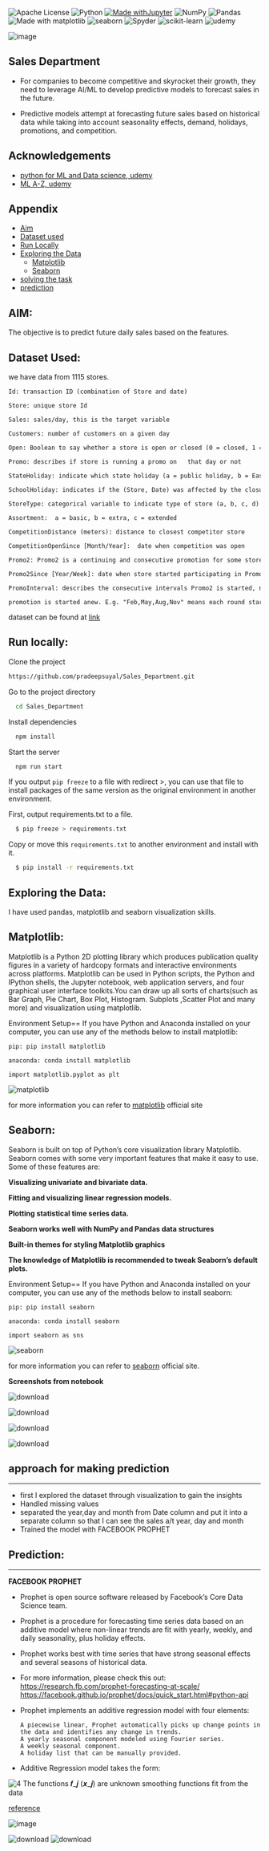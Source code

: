 ![Apache License](https://img.shields.io/hexpm/l/apa)  ![Python](https://img.shields.io/badge/python-3670A0?style=for-the-badge&logo=python&logoColor=ffdd54)  [![Made withJupyter](https://img.shields.io/badge/Made%20with-Jupyter-orange?style=for-the-badge&logo=Jupyter)](https://jupyter.org/try)    ![NumPy](https://img.shields.io/badge/numpy-%23013243.svg?style=for-the-badge&logo=numpy&logoColor=white)   ![Pandas](https://img.shields.io/badge/pandas-%23150458.svg?style=for-the-badge&logo=pandas&logoColor=white)  ![Made with matplotlib](https://user-images.githubusercontent.com/86251750/132984208-76ce70c7-816d-4f72-9c9f-90073a70310f.png)  ![seaborn](https://user-images.githubusercontent.com/86251750/132984253-32c04192-989f-4ebd-8c46-8ad1a194a492.png)  ![Spyder](https://img.shields.io/badge/Spyder-838485?style=for-the-badge&logo=spyder%20ide&logoColor=maroon)  ![scikit-learn](https://img.shields.io/badge/scikit--learn-%23F7931E.svg?style=for-the-badge&logo=scikit-learn&logoColor=white) ![udemy](https://img.shields.io/badge/Udemy-EC5252?style=for-the-badge&logo=Udemy&logoColor=white)

![image](https://user-images.githubusercontent.com/86251750/146649330-d0f19936-0049-4aa5-9b18-c28adc9044b6.png)


## Sales Department

* For companies to become competitive and skyrocket their growth, they need to leverage AI/ML to develop predictive models to forecast sales in the future.

* Predictive models attempt at forecasting future sales based on historical data while taking into account seasonality effects, demand, holidays, promotions, and competition.

## Acknowledgements

 - [python for ML and Data science, udemy](https://www.udemy.com/course/python-for-machine-learning-data-science-masterclass)
 - [ML A-Z, udemy](https://www.udemy.com/course/machinelearning/)
 
## Appendix

* [Aim](#aim)
* [Dataset used](#data)
* [Run Locally](#run)
* [Exploring the Data](#viz)
   - [Matplotlib](#matplotlib)
   - [Seaborn](#seaborn)
* [solving the task](#fe)
* [prediction](#models)

## AIM:<a name="aim"></a>

The objective is to predict future daily sales based on the features. 

## Dataset Used:<a name="data"></a>

we have data from 1115 stores.

    Id: transaction ID (combination of Store and date)
    
    Store: unique store Id
    
    Sales: sales/day, this is the target variable 
    
    Customers: number of customers on a given day
    
    Open: Boolean to say whether a store is open or closed (0 = closed, 1 = open)
    
    Promo: describes if store is running a promo on   that day or not
    
    StateHoliday: indicate which state holiday (a = public holiday, b = Easter holiday, c = Christmas, 0 = None)
    
    SchoolHoliday: indicates if the (Store, Date) was affected by the closure of public schools
    
    StoreType: categorical variable to indicate type of store (a, b, c, d)
    
    Assortment:  a = basic, b = extra, c = extended
    
    CompetitionDistance (meters): distance to closest competitor store
    
    CompetitionOpenSince [Month/Year]:  date when competition was open
    
    Promo2: Promo2 is a continuing and consecutive promotion for some stores (0 = store is not participating, 1 = store is participating)
    
    Promo2Since [Year/Week]: date when store started participating in Promo2
    
    PromoInterval: describes the consecutive intervals Promo2 is started, naming the months
    
    promotion is started anew. E.g. "Feb,May,Aug,Nov" means each round starts in February, May, August, November of any given year for that store
    
    
dataset can be found at [link](https://github.com/pradeepsuyal/Sales_Department/tree/main/dataset)

## Run locally:<a name="run"></a>

Clone the project

```bash
https://github.com/pradeepsuyal/Sales_Department.git
```

Go to the project directory

```bash
  cd Sales_Department
```

Install dependencies

```bash
  npm install
```

Start the server

```bash
  npm run start
```

If you output `pip freeze` to a file with redirect >, you can use that file to install packages of the same version as the original environment in another environment.

First, output requirements.txt to a file.

```bash
  $ pip freeze > requirements.txt
```

Copy or move this `requirements.txt` to another environment and install with it.

```bash
  $ pip install -r requirements.txt
```

## Exploring the Data:<a name="viz"></a>

I have used pandas, matplotlib and seaborn visualization skills.

**Matplotlib:**<a name="matplotlib"></a>
--------
Matplotlib is a Python 2D plotting library which produces publication quality figures in a variety of hardcopy formats and interactive environments across platforms. Matplotlib can be used in Python scripts, the Python and IPython shells, the Jupyter notebook, web application servers, and four graphical user interface toolkits.You can draw up all sorts of charts(such as Bar Graph, Pie Chart, Box Plot, Histogram. Subplots ,Scatter Plot and many more) and visualization using matplotlib.

Environment Setup==
If you have Python and Anaconda installed on your computer, you can use any of the methods below to install matplotlib:

    pip: pip install matplotlib

    anaconda: conda install matplotlib
    
    import matplotlib.pyplot as plt

![matplotlib](https://eli.thegreenplace.net/images/2016/animline.gif)

for more information you can refer to [matplotlib](https://matplotlib.org/) official site

**Seaborn:**<a name="seaborn"></a>
------
Seaborn is built on top of Python’s core visualization library Matplotlib. Seaborn comes with some very important features that make it easy to use. Some of these features are:

**Visualizing univariate and bivariate data.**

**Fitting and visualizing linear regression models.**

**Plotting statistical time series data.**

**Seaborn works well with NumPy and Pandas data structures**

**Built-in themes for styling Matplotlib graphics**

**The knowledge of Matplotlib is recommended to tweak Seaborn’s default plots.**

Environment Setup==
If you have Python and Anaconda installed on your computer, you can use any of the methods below to install seaborn:

    pip: pip install seaborn

    anaconda: conda install seaborn
    
    import seaborn as sns
    
![seaborn](https://i.stack.imgur.com/uzyHd.gif)

for more information you can refer to [seaborn](https://seaborn.pydata.org/) official site.

**Screenshots from notebook**

![download](https://user-images.githubusercontent.com/86251750/146649524-3ba9a675-f64d-4be3-9195-8eb86c811eda.png)

![download](https://user-images.githubusercontent.com/86251750/146649530-d8e532cd-13f6-4d4c-9c0d-d4bfeeb5c683.png)

![download](https://user-images.githubusercontent.com/86251750/146649540-c6bc7248-e235-4d61-8a35-aba950607f06.png)

![download](https://user-images.githubusercontent.com/86251750/146649549-df93d68f-fe1e-4d16-8756-971be998686f.png)


## approach for making prediction<a name="fe"></a>
-------

* first I explored the dataset through visualization to gain the insights 
* Handled missing values
* separated the year,day and month from Date column and put it into a separate column so that I can see the sales a/t year, day and month
* Trained the model with FACEBOOK PROPHET

## Prediction:<a name="models"></a>
------

**FACEBOOK PROPHET**

* Prophet is open source software released by Facebook’s Core Data Science team.
* Prophet is a procedure for forecasting time series data based on an additive model where non-linear trends are fit with yearly, weekly, and daily seasonality, plus holiday effects. 
* Prophet works best with time series that have strong seasonal effects and several seasons of historical data. 
* For more information, please check this out: 
   https://research.fb.com/prophet-forecasting-at-scale/
   https://facebook.github.io/prophet/docs/quick_start.html#python-api
* Prophet implements an additive regression model with four elements:
      
      A piecewise linear, Prophet automatically picks up change points in the data and identifies any change in trends.  
      A yearly seasonal component modeled using Fourier series.
      A weekly seasonal component.
      A holiday list that can be manually provided.
* Additive Regression model takes the form: 

![4](https://user-images.githubusercontent.com/86251750/146649959-b6275214-3e6d-4317-a99a-bb3ad399a48c.PNG)
The functions 𝒇_𝒋 (𝒙_𝒋) are unknown smoothing functions fit from the data 

[reference](https://research.fb.com/prophet-forecasting-at-scale/)

![image](https://user-images.githubusercontent.com/86251750/146650066-13de016d-61e4-4536-a209-53204e4d5fff.png)

![download](https://user-images.githubusercontent.com/86251750/146650106-56a328a2-181b-4d49-b40a-61b29f0aa00b.png)
![download](https://user-images.githubusercontent.com/86251750/146650113-5b39eebe-53a4-441e-8285-c3ea69414b92.png)
